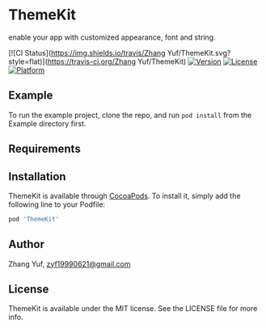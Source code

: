 # ThemeKit

enable your app with customized appearance, font and string.

[![CI Status](https://img.shields.io/travis/Zhang Yuf/ThemeKit.svg?style=flat)](https://travis-ci.org/Zhang Yuf/ThemeKit)
[![Version](https://img.shields.io/cocoapods/v/ThemeKit.svg?style=flat)](https://cocoapods.org/pods/ThemeKit)
[![License](https://img.shields.io/cocoapods/l/ThemeKit.svg?style=flat)](https://cocoapods.org/pods/ThemeKit)
[![Platform](https://img.shields.io/cocoapods/p/ThemeKit.svg?style=flat)](https://cocoapods.org/pods/ThemeKit)

## Example

To run the example project, clone the repo, and run `pod install` from the Example directory first.

## Requirements

## Installation

ThemeKit is available through [CocoaPods](https://cocoapods.org). To install
it, simply add the following line to your Podfile:

```ruby
pod 'ThemeKit'
```

## Author

Zhang Yuf, zyf19990621@gmail.com

## License

ThemeKit is available under the MIT license. See the LICENSE file for more info.
